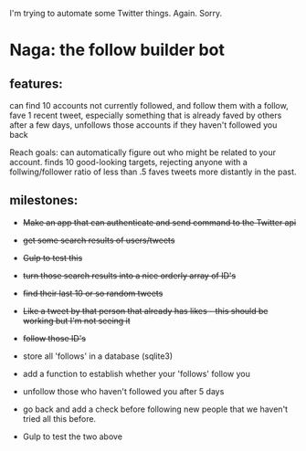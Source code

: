 I'm trying to automate some Twitter things. Again. Sorry.
# Naga: the follow builder bot

## features:
can find 10 accounts not currently followed, and follow them
with a follow, fave 1 recent tweet, especially something that is already faved by others
after a few days, unfollows those accounts if they haven't followed you back

Reach goals:
can automatically figure out who might be related to your account.
finds 10 good-looking targets, rejecting anyone with a follwing/follower ratio of less than .5
faves tweets more distantly in the past.



## milestones:

* ~~Make an app that can authenticate and send command to the Twitter api~~

* ~~get some search results of users/tweets~~

* ~~Gulp to test this~~

* ~~turn those search results into a nice orderly array of ID's~~

* ~~find their last 10 or so random tweets~~

* ~~Like a tweet by that person that already has likes - this should be working but I'm not seeing it~~

* ~~follow those ID's~~

* store all 'follows' in a database (sqlite3)

* add a function to establish whether your 'follows' follow you
* unfollow those who haven't followed you after 5 days
* go back and add a check before following new people that we haven't tried all this before.

* Gulp to test the two above
